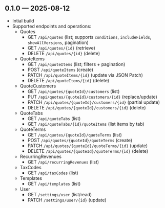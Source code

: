 ## 0.1.0 — 2025-08-12

- Intial build
- Supported endpoints and operations:
  - Quotes
    - GET `/api/quotes` (list; supports `conditions`, `includeFields`, `showAllVersions`, pagination)
    - GET `/api/quotes/{id}` (retrieve)
    - DELETE `/api/quotes/{id}` (delete)
  - QuoteItems
    - GET `/api/quoteItems` (list; filters + pagination)
    - POST `/api/quoteItems` (create)
    - PATCH `/api/quoteItems/{id}` (update via JSON Patch)
    - DELETE `/api/quoteItems/{id}` (delete)
  - QuoteCustomers
    - GET `/api/quotes/{quoteId}/customers` (list)
    - PUT `/api/quotes/{quoteId}/customers/{id}` (replace/update)
    - PATCH `/api/quotes/{quoteId}/customers/{id}` (partial update)
    - DELETE `/api/quotes/{quoteId}/customers/{id}` (delete)
  - QuoteTabs
    - GET `/api/quoteTabs` (list)
    - GET `/api/quoteTabs/{id}/quoteItems` (list items by tab)
  - QuoteTerms
    - GET `/api/quotes/{quoteId}/quoteTerms` (list)
    - POST `/api/quotes/{quoteId}/quoteTerms` (create)
    - PATCH `/api/quotes/{quoteId}/quoteTerms/{id}` (update)
    - DELETE `/api/quotes/{quoteId}/quoteTerms/{id}` (delete)
  - RecurringRevenues
    - GET `/api/recurringRevenues` (list)
  - TaxCodes
    - GET `/api/taxCodes` (list)
  - Templates
    - GET `/api/templates` (list)
  - User
    - GET `/settings/user` (list/read)
    - PATCH `/settings/user/{id}` (update)
